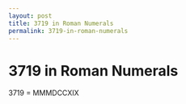 ```yaml
---
layout: post
title: 3719 in Roman Numerals
permalink: 3719-in-roman-numerals
---
```


# 3719 in Roman Numerals

3719 = MMMDCCXIX
